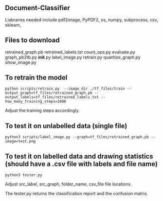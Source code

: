 ## Document-Classifier
Liabraries needed include
pdf2image, PyPDF2, os, numpy, subprocess, csv, sklearn, 

## Files to download
retrained_graph.pb
retrained_labels.txt
count_ops.py
evaluate.py
graph_pb2tb.py
__init__.py
label_image.py
retrain.py
quantize_graph.py
show_image.py

## To retrain the model
```
python scripts/retrain.py  --image_dir ./tf_files/train --output_graph=tf_files/retrained_graph.pb --output_labels=tf_files/retrained_labels.txt --how_many_training_steps=1000
```

Adjust the training steps accordingly.

## To test it on unlabelled data (single file)
```
python3 scripts/label_image.py --graph=tf_files/retrained_graph.pb --image=test.png
```
## To test it on labelled data and drawing statistics (should have a .csv file with labels and file name)
```
python3 tester.py
```
Adjust src_label, src_graph, folder_name, csv_file file locations

The tester.py returns the classification report and the confusion matrix.
